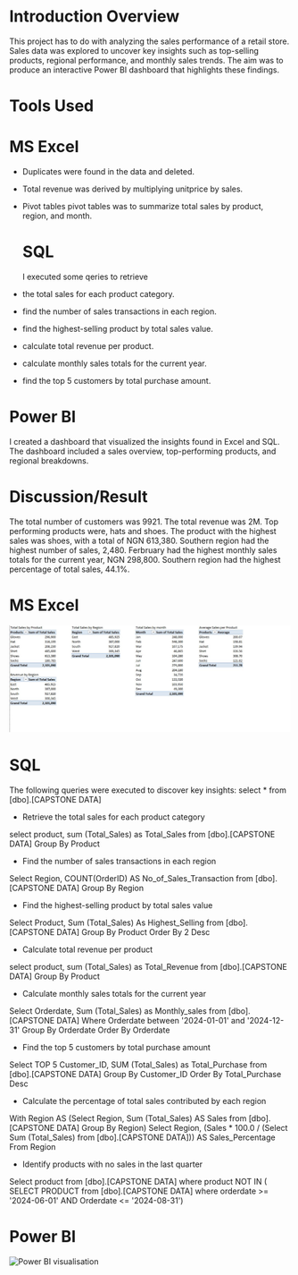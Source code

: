 # Introduction Overview 

 This project has to do with analyzing the sales performance of a retail store. 
 Sales data was explored to uncover key insights such as top-selling products, regional 
performance, and monthly sales trends. The aim was to produce an interactive Power BI 
dashboard that highlights these findings. 

# Tools Used 
# MS Excel

 - Duplicates were found in the data and deleted.
  
 - Total revenue was derived by multiplying unitprice by sales.

 - Pivot tables pivot tables was to summarize total sales by product, region, and month.

   # SQL
   I executed some qeries to retrieve
   
  - the total sales for each product category.
  - find the number of sales transactions in each region.
  - find the highest-selling product by total sales value.
  - calculate total revenue per product.
  - calculate monthly sales totals for the current year.
  - find the top 5 customers by total purchase amount.


 # Power BI

I created a dashboard that visualized the insights found in Excel and SQL. The 
dashboard included a sales overview, top-performing products, and 
regional breakdowns.

# Discussion/Result

The total number of customers was 9921. The total revenue was 2M. Top performing products were, hats and shoes. 
The product with the highest sales was shoes, with a total of NGN 613,380. Southern region had the highest number of sales, 2,480.
Ferbruary had the highest monthly sales totals for the current year, NGN 298,800. Southern region had the highest percentage of total sales, 44.1%. 

# MS Excel 

![SALES DATA MS EXCEL](https://github.com/Abasianam/LITA-PROJECT/blob/main/SALES%20DATA%20MS%20EXCEL.jpg)


# SQL

The following queries were executed to discover key insights:
select * from   [dbo].[CAPSTONE DATA]

- Retrieve the total sales for each product category

select product, sum (Total_Sales) as Total_Sales from [dbo].[CAPSTONE DATA]
Group By Product

- Find the number of sales transactions in each region

Select Region, COUNT(OrderID)
AS No_of_Sales_Transaction from [dbo].[CAPSTONE DATA]
Group By Region

- Find the highest-selling product by total sales value

Select Product, Sum (Total_Sales) As Highest_Selling from [dbo].[CAPSTONE DATA]
Group By Product
Order By 2 Desc

- Calculate total revenue per product
  
select product, sum (Total_Sales) as Total_Revenue from [dbo].[CAPSTONE DATA]
Group By Product

- Calculate monthly sales totals for the current year

Select Orderdate, Sum (Total_Sales) as Monthly_sales from [dbo].[CAPSTONE DATA]
Where Orderdate between '2024-01-01' and '2024-12-31'
Group By Orderdate
Order By Orderdate

- Find the top 5 customers by total purchase amount

Select TOP 5 Customer_ID, SUM (Total_Sales) as Total_Purchase from [dbo].[CAPSTONE DATA]
Group By Customer_ID
Order By Total_Purchase Desc

- Calculate the percentage of total sales contributed by each region

With Region AS (Select Region, Sum (Total_Sales) AS Sales from [dbo].[CAPSTONE DATA]
Group By Region)
Select Region, (Sales * 100.0 / (Select Sum (Total_Sales) from [dbo].[CAPSTONE DATA])) AS Sales_Percentage From Region


- Identify products with no sales in the last quarter

Select product from [dbo].[CAPSTONE DATA]
where product NOT IN (
SELECT PRODUCT 
from [dbo].[CAPSTONE DATA]
where orderdate >= '2024-06-01' AND Orderdate <= '2024-08-31')

# Power BI
    
  ![Power BI visualisation](https://github.com/Abasianam/LITA-PROJECT/blob/main/Power%20BI%20visualisation.jpg)

  

